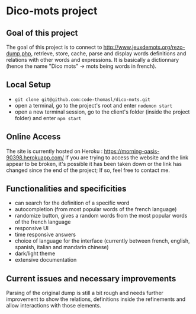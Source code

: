 # Dico-mots project

## Goal of this project

The goal of this project is to connect to http://www.jeuxdemots.org/rezo-dump.php, retrieve, store, cache, parse and display words definitions and relations with other words and expressions. It is basically a dictionnary (hence the name "Dico mots" -> mots being words in french).

## Local Setup

- ```git clone git@github.com:code-thomasl/dico-mots.git```
- open a terminal, go to the project's root and enter ```nodemon start```
- open a new terminal session, go to the client's folder (inside the project folder) and enter ```npm start```

## Online Access

The site is currently hosted on Heroku : https://morning-oasis-90398.herokuapp.com/
If you are trying to access the website and the link appear to be broken, it's possible it has been taken down or the link has changed since the end of the project; If so, feel free to contact me.

## Functionalities and specificities 

- can search for the definition of a specific word
- autocompletion (from most popular words of the french language)
- randomize button, gives a random words from the most popular words of the french language
- responsive UI
- time responsive answers
- choice of language for the interface (currently between french, english, spanish, italian and mandarin chinese)
- dark/light theme
- extensive documentation


## Current issues and necessary improvements

Parsing of the original dump is still a bit rough and needs further improvement to show the relations, definitions inside the refinements and allow interactions with those elements.

